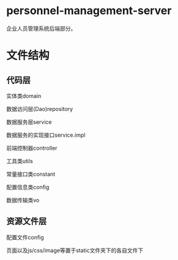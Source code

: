 # personnel-management-server
企业人员管理系统后端部分。

# 文件结构

## 代码层

实体类domain

数据访问层(Dao)repository

数据服务层service

数据服务的实现接口service.impl

前端控制器controller

工具类utils

常量接口类constant

配置信息类config

数据传输类vo

## 资源文件层

配置文件config

页面以及js/css/image等置于static文件夹下的各自文件下